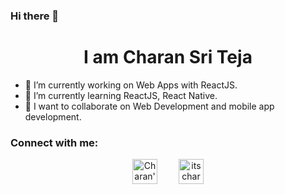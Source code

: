 ### Hi there 👋
<h1 align="center">I am Charan Sri Teja</h1>

- 🔭 I’m currently working on Web Apps with ReactJS.
- 🌱 I’m currently learning ReactJS, React Native.
- 👯 I want to collaborate on Web Development and mobile app development.

<h3 align="left">Connect with me:</h3>
<p align="center">
<a href="https://www.linkedin.com/in/charan-sri-teja-b-a386a5225/" target="_blank"  ><img align="center" style="margin-right: 30px;" src="https://raw.githubusercontent.com/rahuldkjain/github-profile-readme-generator/master/src/images/icons/Social/linked-in-alt.svg" alt="Charan's Linkedin" height="40" width="40" /></a>
<a href="https://instagram.com/itscharanteja" target="_blank"><img align="center"  src="https://raw.githubusercontent.com/rahuldkjain/github-profile-readme-generator/master/src/images/icons/Social/instagram.svg" alt="itscharanteja on Instagram" height="40" width="40" /></a>

</p>

<!--
**itscharanteja/itscharanteja** is a ✨ _special_ ✨ repository because its `README.md` (this file) appears on your GitHub profile.

Here are some ideas to get you started:


- 🤔 I’m looking for help with ...
- 💬 Ask me about ...
- 📫 How to reach me: ...
- 😄 Pronouns: ...
- ⚡ Fun fact: ...
-->
